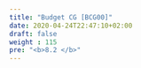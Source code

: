 ```yaml
---
title: "Budget CG [BCG00]"
date: 2020-04-24T22:47:10+02:00
draft: false
weight : 115
pre: "<b>8.2 </b>"
---
```



